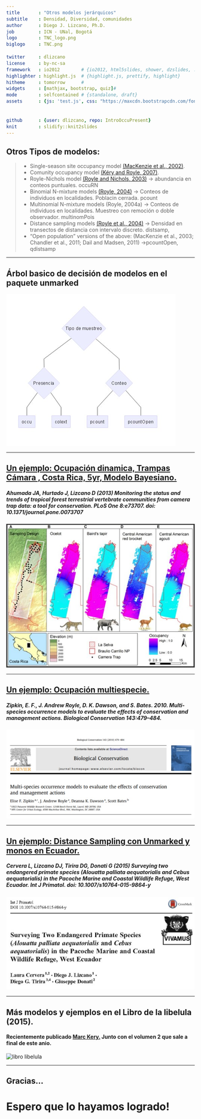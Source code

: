```yaml
---
title       : "Otros modelos jerárquicos"
subtitle    : Densidad, Diversidad, comunidades 
author      : Diego J. Lizcano, Ph.D.
job         : ICN - UNal, Bogotá
logo        : TNC_logo.png
biglogo     : TNC.png

twitter     : dlizcano
license     : by-nc-sa  
framework   : io2012        # {io2012, html5slides, shower, dzslides, ...}
highlighter : highlight.js  # {highlight.js, prettify, highlight}
hitheme     : tomorrow      # 
widgets     : [mathjax, bootstrap, quiz]# 
mode        : selfcontained # {standalone, draft}
assets      : {js: 'test.js', css: "https://maxcdn.bootstrapcdn.com/font-awesome/4.7.0/css/font-awesome.min.css"}


github      : {user: dlizcano, repo: IntroOccuPresent}
knit        : slidify::knit2slides
---
```




## Otros Tipos de modelos:

> - Single-season site occupancy model [(MacKenzie et al., 2002)](https://esajournals.onlinelibrary.wiley.com/doi/full/10.1890/0012-9658%282002%29083%5B2248%3AESORWD%5D2.0.CO%3B2).
> - Comunity occupancy model [(Kéry and Royle, 2007)](https://besjournals.onlinelibrary.wiley.com/doi/full/10.1111/j.1365-2664.2007.01441.x).
> - Royle-Nichols model [(Royle and Nichols, 2003)](https://esajournals.onlinelibrary.wiley.com/doi/full/10.1890/0012-9658%282003%29084%5B0777%3AEAFRPA%5D2.0.CO%3B2) -> abundancia en conteos puntuales. occuRN
> - Binomial N-mixture models [(Royle, 2004)](https://onlinelibrary.wiley.com/doi/full/10.1111/j.0006-341X.2004.00142.x) -> Conteos de individuos en localidades. Poblacin cerrada. pcount
> - Multinomial N-mixture models (Royle, 2004a) -> Conteos de individuos en localidades. Muestreo con remoción o doble observador. multinomPois
> - Distance sampling models [(Royle et al., 2004)](https://esajournals.onlinelibrary.wiley.com/doi/abs/10.1890/03-3127) -> Densidad en transectos de distancia con intervalo discreto. distsamp, 
> - “Open population” versions of the above: (MacKenzie et al., 2003; Chandler
et al., 2011; Dail and Madsen, 2011) ->pcountOpen, qdistsamp

---

## Árbol basico de decisión de modelos en el paquete unmarked

![unmarked](assets/img/unmarked2.jpg)

---



## [Un ejemplo: Ocupación dinamica, Trampas Cámara , Costa Rica, 5yr, Modelo Bayesiano. ](http://journals.plos.org/plosone/article?id=10.1371/journal.pone.0073707)

##### Ahumada JA, Hurtado J, Lizcano D (2013) Monitoring the status and trends of tropical forest terrestrial vertebrate communities from camera trap data: a tool for conservation. PLoS One 8:e73707. doi: 10.1371/journal.pone.0073707

![AhumadaPaper](assets/img/AhumadaPlos.jpg)

---

## [Un ejemplo: Ocupación multiespecie.](https://www.researchgate.net/profile/Elise_Zipkin/publication/272819023_Zipkin_et_al_2010_Biol_Cons/links/54ef83710cf25f74d7227cee.pdf)

##### Zipkin, E. F., J. Andrew Royle, D. K. Dawson, and S. Bates. 2010. Multi-species occurrence models to evaluate the effects of conservation and management actions. Biological Conservation 143:479–484.

![ZipkinPaper](assets/img/zipkin.jpg)

---


## [Un ejemplo: Distance Sampling con Unmarked y monos en Ecuador.](https://www.researchgate.net/publication/282611035_Surveying_Two_Endangered_Primate_Species_Alouatta_palliata_aequatorialis_and_Cebus_aequatorialis_in_the_Pacoche_Marine_and_Coastal_Wildlife_Refuge_West_Ecuador)

##### Cervera L, Lizcano DJ, Tirira DG, Donati G (2015) Surveying two endangered primate species (Alouatta palliata aequatorialis and Cebus aequatorialis) in the Pacoche Marine and Coastal Wildlife Refuge, West Ecuador. Int J Primatol. doi: 10.1007/s10764-015-9864-y

![LauraPaper](assets/img/LauraPacoche.jpg)



---

## Más modelos y ejemplos en el Libro de la libelula (2015).

#### Recientemente publicado [Marc Kery.](http://store.elsevier.com/Marc-Kery/ELS_1059944/) Junto con el volumen 2 que sale a final de este anio.

![libro libelula](https://images-na.ssl-images-amazon.com/images/I/513ulKHhAKL._SX404_BO1,204,203,200_.jpg)



---

## Gracias...


<div class="container">
  <p> </p>
   <p class="text-center">
    <h1 class="fa fa-handshake-o"> </h1>
    <h1>Espero que lo hayamos logrado!</h1>
   </p>
</div>
















